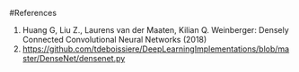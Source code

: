 #References

1. Huang G, Liu Z., Laurens van der Maaten, Kilian Q. Weinberger: Densely Connected Convolutional Neural Networks (2018)
2. https://github.com/tdeboissiere/DeepLearningImplementations/blob/master/DenseNet/densenet.py
